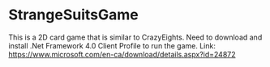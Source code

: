 # StrangeSuitsGame
This is a 2D card game that is similar to CrazyEights.
Need to download and install .Net Framework 4.0 Client Profile to run the game. Link: https://www.microsoft.com/en-ca/download/details.aspx?id=24872
